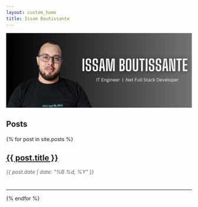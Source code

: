 ```yaml
---
layout: custom_home
title: Issam Boutissante
---
```


<div class="banner-container container-main">
  <img src="assets/banner.png" class="img-fluid banner-img" alt="Issam Boutissante's Banner">
</div>

<h2 class="mt-4 container-main">Posts</h2>

<div class="blog-posts container-main">
  {% for post in site.posts %}
  <div class="post-preview">
    <h2><a href="{{ post.url }}">{{ post.title }}</a></h2>
    <p class="post-meta">{{ post.date | date: "%B %d, %Y" }}</p>
  </div>
  <hr>
  {% endfor %}
</div>

<style>
  .banner-container {
    margin: 0 auto;
    text-align: center;
  }

  .banner-img {
    max-height: 350px; /* Adjust this value as needed */
    width: 100%;
    object-fit: cover;
  }

  .blog-posts {
    margin-top: 20px;
  }

  .post-preview {
    margin-bottom: 40px;
  }

  .post-preview h2 {
    font-size: 1.5em;
  }

  .post-meta {
    color: #666;
    font-style: italic;
    margin-bottom: 10px;
  }
</style>
